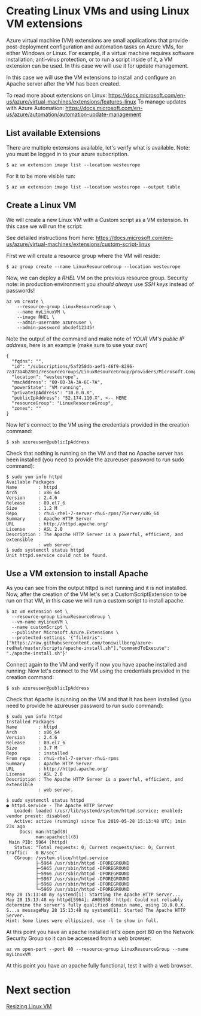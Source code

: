 Creating Linux VMs and using Linux VM extensions
==========================================

Azure virtual machine (VM) extensions are small applications that provide post-deployment configuration and automation tasks on Azure VMs, for either Windows or Linux. For example, if a virtual machine requires software installation, anti-virus protection, or to run a script inside of it, a VM extension can be used. In this case we will use it for update management.

In this case we will use the VM extensions to install and configure an Apache server after the VM has been created. 

To read more about extensions on Linux: https://docs.microsoft.com/en-us/azure/virtual-machines/extensions/features-linux 
To manage updates with Azure Automation: https://docs.microsoft.com/en-us/azure/automation/automation-update-management 

List available Extensions
--------------------------------
There are multiple extensions available, let's verify what is available. Note: you must be logged in to your azure subscription. 
```
$ az vm extension image list --location westeurope 
```
For it to be more visible run: 
```
$ az vm extension image list --location westeurope --output table
```
Create a Linux VM 
--------------------------------------------------
We will create a new Linux VM with a Custom script as a VM extension. In this case we will run the script: 

See detailed instructions from here:
https://docs.microsoft.com/en-us/azure/virtual-machines/extensions/custom-script-linux 

First we will create a resource group where the VM will reside: 
```
$ az group create --name LinuxResourceGroup --location westeurope
```
Now, we can deploy a *RHEL* VM on the previous resource group. Security note: in production environment you *should always* use *SSH keys* instead of passwords!
```
az vm create \
    --resource-group LinuxResourceGroup \
    --name myLinuxVM \
    --image RHEL \
    --admin-username azureuser \
    --admin-password abcdef12345! 
```
Note the output of the command and make note of *YOUR VM's public IP address*, here is an example (make sure to use your own)
```
{
  "fqdns": "",
  "id": "/subscriptions/5af250db-aef1-46f9-8296-7a373a4b2801/resourceGroups/LinuxResourceGroup/providers/Microsoft.Compute/virtualMachines/myLinuxVM",
  "location": "westeurope",
  "macAddress": "00-0D-3A-3A-6C-7A",
  "powerState": "VM running",
  "privateIpAddress": "10.0.0.X",
  "publicIpAddress": "52.174.110.X", <-- HERE
  "resourceGroup": "LinuxResourceGroup",
  "zones": ""
}
```

Now let's connect to the VM using the credentials provided in the creation command:
```
$ ssh azureuser@publicIpAddress
```
Check that nothing is running on the VM and that no Apache server has been installed (you need to provide the azureuser password to run sudo command):
```
$ sudo yum info httpd
Available Packages
Name        : httpd
Arch        : x86_64
Version     : 2.4.6
Release     : 89.el7_6
Size        : 1.2 M
Repo        : rhui-rhel-7-server-rhui-rpms/7Server/x86_64
Summary     : Apache HTTP Server
URL         : http://httpd.apache.org/
License     : ASL 2.0
Description : The Apache HTTP Server is a powerful, efficient, and extensible
            : web server.
$ sudo systemctl status httpd
Unit httpd.service could not be found.
```
Use a VM extension to install Apache
--------------------------------------------------
As you can see from the output httpd is not running and it is not installed. Now, after the creation of the VM let's set a CustomScriptExtension to be run on that VM, in this case we will run a custom script to install apache. 
```
$ az vm extension set \
  --resource-group LinuxResourceGroup \
  --vm-name myLinuxVM \
  --name customScript \
  --publisher Microsoft.Azure.Extensions \
  --protected-settings '{"fileUris": ["https://raw.githubusercontent.com/toniwillberg/azure-redhat/master/scripts/apache-install.sh"],"commandToExecute": "./apache-install.sh"}'
```
Connect again to the VM and verify if now you have apache installed and running: 
Now let's connect to the VM using the credentials provided in the creation command:
```
$ ssh azureuser@publicIpAddress
```
Check that Apache is running on the VM and that it has been installed (you need to provide he azureuser password to run sudo command):
```
$ sudo yum info httpd
Installed Packages
Name        : httpd
Arch        : x86_64
Version     : 2.4.6
Release     : 89.el7_6
Size        : 3.7 M
Repo        : installed
From repo   : rhui-rhel-7-server-rhui-rpms
Summary     : Apache HTTP Server
URL         : http://httpd.apache.org/
License     : ASL 2.0
Description : The Apache HTTP Server is a powerful, efficient, and extensible
            : web server.
```
```
$ sudo systemctl status httpd
● httpd.service - The Apache HTTP Server
   Loaded: loaded (/usr/lib/systemd/system/httpd.service; enabled; vendor preset: disabled)
   Active: active (running) since Tue 2019-05-28 15:13:48 UTC; 1min 23s ago
     Docs: man:httpd(8)
           man:apachectl(8)
 Main PID: 5964 (httpd)
   Status: "Total requests: 0; Current requests/sec: 0; Current traffic:   0 B/sec"
   CGroup: /system.slice/httpd.service
           ├─5964 /usr/sbin/httpd -DFOREGROUND
           ├─5965 /usr/sbin/httpd -DFOREGROUND
           ├─5966 /usr/sbin/httpd -DFOREGROUND
           ├─5967 /usr/sbin/httpd -DFOREGROUND
           ├─5968 /usr/sbin/httpd -DFOREGROUND
           └─5969 /usr/sbin/httpd -DFOREGROUND
May 28 15:13:48 my systemd[1]: Starting The Apache HTTP Server...
May 28 15:13:48 my httpd[5964]: AH00558: httpd: Could not reliably determine the server's fully qualified domain name, using 10.0.0.X. S...s messageMay 28 15:13:48 my systemd[1]: Started The Apache HTTP Server.
Hint: Some lines were ellipsized, use -l to show in full.
```
At this point you have an apache installed let's open port 80 on the Network Security Group so it can be accessed from a web browser:
```
az vm open-port --port 80 --resource-group LinuxResourceGroup --name myLinuxVM
```
At this point you have an apache fully functional, test it with a web browser. 

Next section
==
[Resizing Linux VM](linuxresize.md)